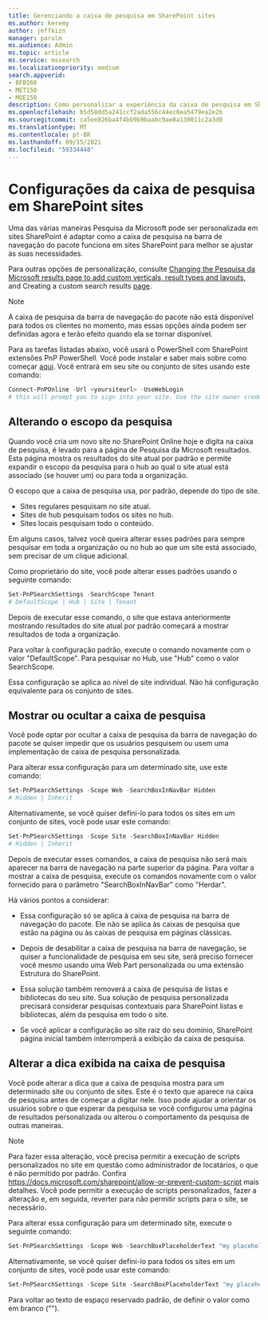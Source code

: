 ```yaml
---
title: Gerenciando a caixa de pesquisa em SharePoint sites
ms.author: keremy
author: jeffkizn
manager: parulm
ms.audience: Admin
ms.topic: article
ms.service: mssearch
ms.localizationpriority: medium
search.appverid:
- BFB160
- MET150
- MOE150
description: Como personalizar a experiência da caixa de pesquisa em SharePoint sites
ms.openlocfilehash: b5d58dd5a241ccf2ada556c44ec0ea5479ea2e2b
ms.sourcegitcommit: ca5ee826ba4f4bb9b9baabc9ae8a130011c2a3d0
ms.translationtype: MT
ms.contentlocale: pt-BR
ms.lasthandoff: 09/15/2021
ms.locfileid: "59334448"
---
```

# <a name="search-box-settings-on-sharepoint-sites"></a>Configurações da caixa de pesquisa em SharePoint sites

Uma das várias maneiras Pesquisa da Microsoft pode ser personalizada em sites SharePoint é adaptar como a caixa de pesquisa na barra de navegação do pacote funciona em sites SharePoint para melhor se ajustar às suas necessidades.

Para outras opções de personalização, consulte [Changing the Pesquisa da Microsoft results page to add custom verticals, result types and layouts](customize-search-page.md), and Creating a custom search results [page](create-search-results-pages.md).

> [!NOTE]
> A caixa de pesquisa da barra de navegação do pacote não está disponível para todos os clientes no momento, mas essas opções ainda podem ser definidas agora e terão efeito quando ela se tornar disponível.

Para as tarefas listadas abaixo, você usará o PowerShell com SharePoint extensões PnP PowerShell. Você pode instalar e saber mais sobre como começar [aqui](/powershell/sharepoint/sharepoint-pnp/sharepoint-pnp-cmdlets?view=sharepoint-ps). Você entrará em seu site ou conjunto de sites usando este comando:

```powershell
Connect-PnPOnline -Url <yoursiteurl> -UseWebLogin
# this will prompt you to sign into your site. Use the site owner credentials 
```

## <a name="changing-the-scope-of-search"></a>Alterando o escopo da pesquisa

Quando você cria um novo site no SharePoint Online hoje e digita na caixa de pesquisa, é levado para a página de Pesquisa da Microsoft resultados. Esta página mostra os resultados do site atual por padrão e permite expandir o escopo da pesquisa para o hub ao qual o site atual está associado (se houver um) ou para toda a organização.

O escopo que a caixa de pesquisa usa, por padrão, depende do tipo de site.

* Sites regulares pesquisam no site atual.
* Sites de hub pesquisam todos os sites no hub.
* Sites locais pesquisam todo o conteúdo.

Em alguns casos, talvez você queira alterar esses padrões para sempre pesquisar em toda a organização ou no hub ao que um site está associado, sem precisar de um clique adicional.

Como proprietário do site, você pode alterar esses padrões usando o seguinte comando:

```powershell
Set-PnPSearchSettings -SearchScope Tenant
# DefaultScope | Hub | Site | Tenant
```

Depois de executar esse comando, o site que estava anteriormente mostrando resultados do site atual por padrão começará a mostrar resultados de toda a organização.

Para voltar à configuração padrão, execute o comando novamente com o valor "DefaultScope". Para pesquisar no Hub, use "Hub" como o valor SearchScope.

Essa configuração se aplica ao nível de site individual. Não há configuração equivalente para os conjunto de sites.

## <a name="show-or-hide-the-search-box"></a>Mostrar ou ocultar a caixa de pesquisa

Você pode optar por ocultar a caixa de pesquisa da barra de navegação do pacote se quiser impedir que os usuários pesquisem ou usem uma implementação de caixa de pesquisa personalizada.

Para alterar essa configuração para um determinado site, use este comando:

```powershell
Set-PnPSearchSettings -Scope Web -SearchBoxInNavBar Hidden
# Hidden | Inherit
```

Alternativamente, se você quiser defini-lo para todos os sites em um conjunto de sites, você pode usar este comando:

```powershell
Set-PnPSearchSettings -Scope Site -SearchBoxInNavBar Hidden
# Hidden | Inherit
```

Depois de executar esses comandos, a caixa de pesquisa não será mais aparecer na barra de navegação na parte superior da página. Para voltar a mostrar a caixa de pesquisa, execute os comandos novamente com o valor fornecido para o parâmetro "SearchBoxInNavBar" como "Herdar".

Há vários pontos a considerar:

* Essa configuração só se aplica à caixa de pesquisa na barra de navegação do pacote. Ele não se aplica às caixas de pesquisa que estão na página ou às caixas de pesquisa em páginas clássicas.

* Depois de desabilitar a caixa de pesquisa na barra de navegação, se quiser a funcionalidade de pesquisa em seu site, será preciso fornecer você mesmo usando uma Web Part personalizada ou uma extensão Estrutura do SharePoint.

* Essa solução também removerá a caixa de pesquisa de listas e bibliotecas do seu site. Sua solução de pesquisa personalizada precisará considerar pesquisas contextuais para SharePoint listas e bibliotecas, além da pesquisa em todo o site.

* Se você aplicar a configuração ao site raiz do seu domínio, SharePoint página inicial também interromperá a exibição da caixa de pesquisa.

## <a name="changing-the-hint-displayed-in-the-search-box"></a>Alterar a dica exibida na caixa de pesquisa

Você pode alterar a dica que a caixa de pesquisa mostra para um determinado site ou conjunto de sites. Este é o texto que aparece na caixa de pesquisa antes de começar a digitar nele. Isso pode ajudar a orientar os usuários sobre o que esperar da pesquisa se você configurou uma página de resultados personalizada ou alterou o comportamento da pesquisa de outras maneiras.

> [!NOTE]
> Para fazer essa alteração, você precisa permitir a execução de scripts personalizados no site em questão como administrador de locatários, o que é não permitido por padrão. Confira https://docs.microsoft.com/sharepoint/allow-or-prevent-custom-script mais detalhes. Você pode permitir a execução de scripts personalizados, fazer a alteração e, em seguida, reverter para não permitir scripts para o site, se necessário.

Para alterar essa configuração para um determinado site, execute o seguinte comando:

```powershell
Set-PnPSearchSettings -Scope Web -SearchBoxPlaceholderText "my placeholder" 
```

Alternativamente, se você quiser defini-lo para todos os sites em um conjunto de sites, você pode usar este comando:

```powershell
Set-PnPSearchSettings -Scope Site -SearchBoxPlaceholderText "my placeholder" 
```

Para voltar ao texto de espaço reservado padrão, de definir o valor como em branco ("").
